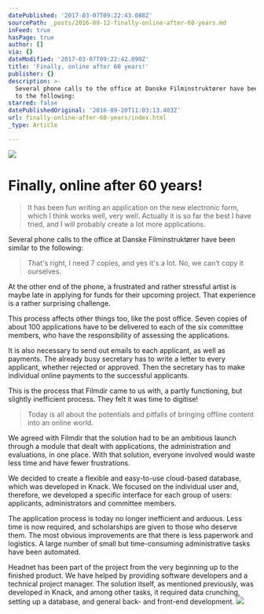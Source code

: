 ```yaml
---
datePublished: '2017-03-07T09:22:43.088Z'
sourcePath: _posts/2016-09-12-finally-online-after-60-years.md
inFeed: true
hasPage: true
author: []
via: {}
dateModified: '2017-03-07T09:22:42.099Z'
title: 'Finally, online after 60 years!'
publisher: {}
description: >-
  Several phone calls to the office at Danske Filminstruktører have been similar
  to the following:
starred: false
datePublishedOriginal: '2016-09-20T11:03:13.403Z'
url: finally-online-after-60-years/index.html
_type: Article

---
```

![](https://the-grid-user-content.s3-us-west-2.amazonaws.com/0f242dfd-9248-4a53-9bb2-48fc84026854.png)

# Finally, online after 60 years!

> It has been fun writing an application on the new electronic form, which I think works well, very well. Actually it is so far the best I have tried, and I will probably create a lot more applications.

Several phone calls to the office at Danske Filminstruktører have been similar to the following:

> That's right, I need 7 copies, and yes it's a lot. No, we can't copy it ourselves.

At the other end of the phone, a frustrated and rather stressful artist is maybe late in applying for funds for their upcoming project. That experience is a rather surprising challenge.

This process affects other things too, like the post office. Seven copies of about 100 applications have to be delivered to each of the six committee members, who have the responsibility of assessing the applications.

It is also necessary to send out emails to each applicant, as well as payments. The already busy secretary has to write a letter to every applicant, whether rejected or approved. Then the secretary has to make individual online payments to the successful applicants.

This is the process that Filmdir came to us with, a partly functioning, but slightly inefficient process. They felt it was time to digitise!

> Today is all about the potentials and pitfalls of bringing offline content into an online world.

We agreed with Filmdir that the solution had to be an ambitious launch through a module that dealt with applications, the administration and evaluations, in one place. With that solution, everyone involved would waste less time and have fewer frustrations.

We decided to create a flexible and easy-to-use cloud-based database, which was developed in Knack. We focused on the individual user and, therefore, we developed a specific interface for each group of users: applicants, administrators and committee members.

The application process is today no longer inefficient and arduous. Less time is now required, and scholarships are given to those who deserve them. The most obvious improvements are that there is less paperwork and logistics. A large number of small but time-consuming administrative tasks have been automated.

Headnet has been part of the project from the very beginning up to the finished product. We have helped by providing software developers and a technical project manager. The solution itself, as mentioned previously, was developed in Knack, and among other tasks, it required data crunching, setting up a database, and general back- and front-end development.
![](https://the-grid-user-content.s3-us-west-2.amazonaws.com/55e9841c-0bcf-4035-97ac-07feb24fb39f.jpg)